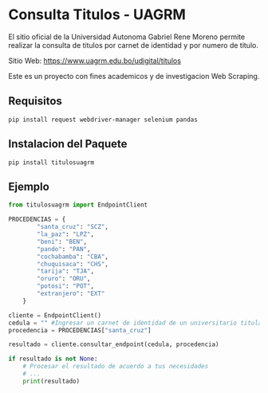 # Consulta Titulos - UAGRM

El sitio oficial de la Universidad Autonoma Gabriel Rene Moreno permite realizar la consulta de titulos por carnet de identidad y por numero de titulo.

Sitio Web: https://www.uagrm.edu.bo/udigital/titulos

Este es un proyecto con fines academicos y de investigacion Web Scraping.

## Requisitos
```shell
pip install request webdriver-manager selenium pandas
```
## Instalacion del Paquete
```shell
pip install titulosuagrm
```
## Ejemplo
```python
from titulosuagrm import EndpointClient

PROCEDENCIAS = {
        "santa_cruz": "SCZ",
        "la_paz": "LPZ",
        "beni": "BEN",
        "pando": "PAN",
        "cochabamba": "CBA",
        "chuquisaca": "CHS",
        "tarija": "TJA",
        "oruro": "ORU",
        "potosi": "POT",
        "extranjero": "EXT"
    }

cliente = EndpointClient()
cedula = "" #Ingresar un carnet de identidad de un universitario titulado
procedencia = PROCEDENCIAS["santa_cruz"]

resultado = cliente.consultar_endpoint(cedula, procedencia)

if resultado is not None:
    # Procesar el resultado de acuerdo a tus necesidades
    # ...
    print(resultado)
```